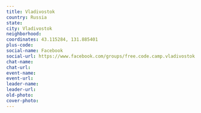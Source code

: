 ```yaml
---
title: Vladivostok
country: Russia
state: 
city: Vladivostok
neighborhood: 
coordinates: 43.115284, 131.885401
plus-code:
social-name: Facebook
social-url: https://www.facebook.com/groups/free.code.camp.vladivostok
chat-name:
chat-url:
event-name:
event-url:
leader-name:
leader-url:
old-photo: 
cover-photo:
---
```

